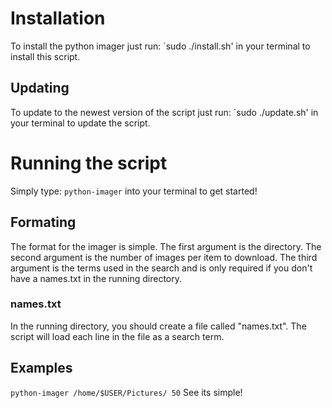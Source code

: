 # Installation
To install the python imager just run:
`sudo ./install.sh'
in your terminal to install this script.
## Updating
To update to the newest version of the script just run:
`sudo ./update.sh'
in your terminal to update the script.

# Running the script
Simply type:
`python-imager`
into your terminal to get started!
## Formating
The format for the imager is simple.
The first argument is the directory.
The second argument is the number of images per item to download.
The third argument is the terms used in the search and is only required if you don't have a names.txt in the running directory.
### names.txt
In the running directory, you should create a file called "names.txt".
The script will load each line in the file as a search term.
## Examples
`python-imager /home/$USER/Pictures/ 50`
See its simple!

